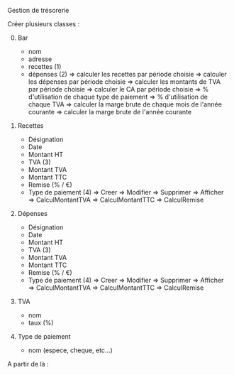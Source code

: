 Gestion de trésorerie

Créer plusieurs classes : 

0. Bar
	- nom
	- adresse
	- recettes (1)
	- dépenses (2)
	=> calculer les recettes par période choisie
	=> calculer les dépenses par période choisie
	=> calculer les montants de TVA par période choisie
	=> calculer le CA par période choisie
	=> % d'utilisation de chaque type de paiement
	=> % d'utilisation de chaque TVA
	=> calculer la marge brute de chaque mois de l'année courante
	=> calculer la marge brute de l'année courante

1. Recettes
	- Désignation
	- Date
	- Montant HT
	- TVA (3)
	- Montant TVA
	- Montant TTC
	- Remise (% / €)
	- Type de paiement (4)
	=> Creer
	=> Modifier
	=> Supprimer
	=> Afficher
	=> CalculMontantTVA
	=> CalculMontantTTC
	=> CalculRemise
2. Dépenses
	- Désignation
	- Date
	- Montant HT
	- TVA (3)
	- Montant TVA
	- Montant TTC
	- Remise (% / €)
	- Type de paiement (4)
	=> Creer
	=> Modifier
	=> Supprimer
	=> Afficher
	=> CalculMontantTVA
	=> CalculMontantTTC
	=> CalculRemise
3. TVA
	- nom
	- taux (%)
4. Type de paiement
	- nom (espece, cheque, etc...)

A partir de là : 

